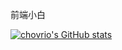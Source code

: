 <!---
chovrio/chovrio is a ✨ special ✨ repository because its `README.md` (this file) appears on your GitHub profile.
You can click the Preview link to take a look at your changes.
--->
前端小白



[![chovrio's GitHub stats](https://github-readme-stats.vercel.app/api?username=chovrio)](https://github.com/chovrio/github-readme-stats)
